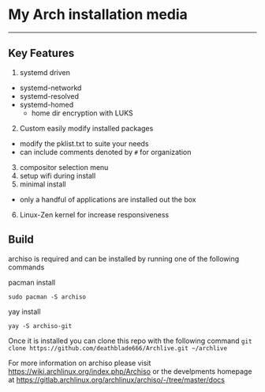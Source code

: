 # My Arch installation media
-----------------------------------------------------------------------------

## Key Features

1. systemd driven
  - systemd-networkd
  - systemd-resolved
  - systemd-homed
    - home dir encryption with LUKS
2. Custom easily modify installed packages
  - modify the pklist.txt to suite your needs
  - can include comments denoted by ``#`` for organization
3. compositor selection menu
4. setup wifi during install
5. minimal install
  - only a handful of applications are installed out the box
6. Linux-Zen kernel for increase responsiveness

## Build
  archiso is required and can be installed by running one of the following commands
  
  pacman install
  
  ``` sudo pacman -S archiso ```
  
  yay install
  
  ``` yay -S archiso-git ```
  
  Once it is installed you can clone this repo with the following command
``` git clone https://github.com/deathblade666/Archlive.git ~/archlive ```

For more information on archiso please visit https://wiki.archlinux.org/index.php/Archiso or the develpments homepage at https://gitlab.archlinux.org/archlinux/archiso/-/tree/master/docs
